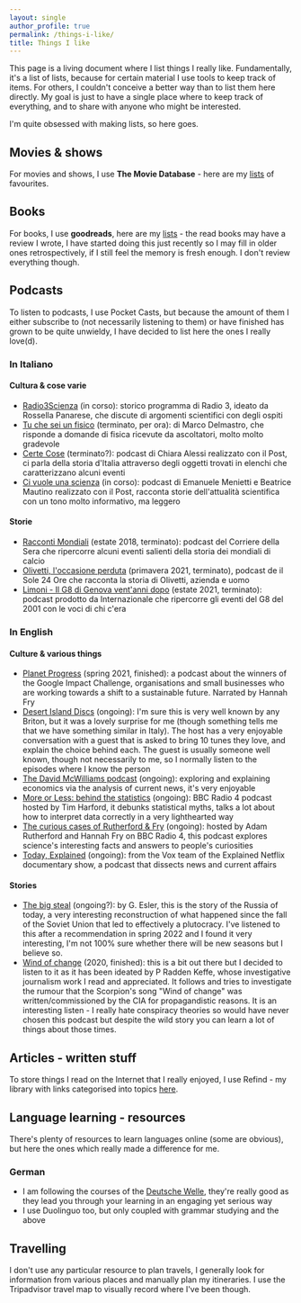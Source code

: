 ```yaml
---
layout: single
author_profile: true
permalink: /things-i-like/
title: Things I like
---
```


This page is a living document where I list things I really like. Fundamentally, it's a list of lists, because for certain material I use tools to keep track of items. For others, I couldn't conceive a better way than to list them here directly. My goal is just to have a single place where to keep track of everything, and to share with anyone who might be interested.

I'm quite obsessed with making lists, so here goes.

## Movies & shows

For movies and shows, I use **The Movie Database** - here are my [lists](https://www.themoviedb.org/u/martina.physics/lists) of favourites.

## Books

For books, I use **goodreads**, here are my [lists](https://www.goodreads.com/review/list/92719498?ref=nav_mybooks) - the read books may have a review I wrote, I have started doing this just recently so I may fill in older ones retrospectively, if I still feel the memory is fresh enough. I don't review everything though.

## Podcasts

To listen to podcasts, I use Pocket Casts, but because the amount of them I either subscribe to (not necessarily listening to them) or have finished has grown to be quite unwieldy, I have decided to list here the ones I really love(d).

### In Italiano

#### Cultura & cose varie

* [Radio3Scienza](https://www.raiplaysound.it/programmi/radio3scienza) (in corso): storico programma di Radio 3, ideato da Rossella Panarese, che discute di argomenti scientifici con degli ospiti
* [Tu che sei un fisico](https://podcasts.google.com/feed/aHR0cHM6Ly93d3cuc3ByZWFrZXIuY29tL3Nob3cvNDI0NjEzNC9lcGlzb2Rlcy9mZWVk) (terminato, per ora): di Marco Delmastro, che risponde a domande di fisica ricevute da ascoltatori, molto molto gradevole
* [Certe Cose](https://www.ilpost.it/2022/04/22/certe-cose/) (terminato?): podcast di Chiara Alessi realizzato con il Post, ci parla della storia d'Italia attraverso degli oggetti trovati in elenchi che caratterizzano alcuni eventi
* [Ci vuole una scienza](https://www.ilpost.it/2022/04/08/ci-vuole-una-scienza-trailer/) (in corso): podcast di Emanuele Menietti e Beatrice Mautino realizzato con il Post, racconta storie dell'attualità scientifica con un tono molto informativo, ma leggero

#### Storie

* [Racconti Mondiali](https://www.spreaker.com/show/racconti-mondiali) (estate 2018, terminato): podcast del Corriere della Sera che ripercorre alcuni eventi salienti della storia dei mondiali di calcio
* [Olivetti, l'occasione perduta](https://stream24.ilsole24ore.com/podcasts/olivetti-l-occasione-perduta-AEkeq2C) (primavera 2021, terminato), podcast de il Sole 24 Ore che racconta la storia di Olivetti, azienda e uomo
* [Limoni - Il G8 di Genova vent'anni dopo](https://www.internazionale.it/notizie/2021/06/10/limoni-podcast-g8-genova) (estate 2021, terminato): podcast prodotto da Internazionale che ripercorre gli eventi del G8 del 2001 con le voci di chi c'era


### In English

#### Culture & various things

* [Planet Progress](https://podcasts.google.com/feed/aHR0cHM6Ly9wbGFuZXRwcm9ncmVzcy5saWJzeW4uY29tL3Jzcw) (spring 2021, finished): a podcast about the winners of the Google Impact Challenge, organisations and small businesses who are working towards a shift to a sustainable future. Narrated by Hannah Fry
* [Desert Island Discs](https://www.bbc.co.uk/programmes/b006qnmr) (ongoing): I'm sure this is very well known by any Briton, but it was a lovely surprise for me (though something tells me that we have something similar in Italy). The host has a very enjoyable conversation with a guest that is asked to bring 10 tunes they love, and explain the choice behind each. The guest is usually someone well known, though not necessarily to me, so I normally listen to the episodes where I know the person
* [The David McWilliams podcast](https://davidmcwilliams.ie/podcast/) (ongoing): exploring and explaining economics via the analysis of current news, it's very enjoyable
* [More or Less: behind the statistics](https://www.bbc.co.uk/programmes/p02nrss1/episodes/downloads) (ongoing): BBC Radio 4 podcast hosted by Tim Harford, it debunks statistical myths, talks a lot about how to interpret data correctly in a very lighthearted way
* [The curious cases of Rutherford & Fry](https://www.bbc.co.uk/programmes/b07dx75g) (ongoing): hosted by Adam Rutherford and Hannah Fry on BBC Radio 4, this podcast explores science's interesting facts and answers to people's curiosities
* [Today, Explained](https://www.vox.com/today-explained) (ongoing): from the Vox team of the Explained Netflix documentary show, a podcast that dissects news and current affairs

#### Stories

* [The big steal](https://www.thebigstealpodcast.com/) (ongoing?): by G. Esler, this is the story of the Russia of today, a very interesting reconstruction of what happened since the fall of the Soviet Union that led to effectively a plutocracy. I've listened to this after a recommendation in spring 2022 and I found it very interesting, I'm not 100% sure whether there will be new seasons but I believe so.
* [Wind of change](https://crooked.com/podcast-series/wind-of-change/) (2020, finished): this is a bit out there but I decided to listen to it as it has been ideated by P Radden Keffe, whose investigative journalism work I read and appreciated. It follows and tries to investigate the rumour that the Scorpion's song "Wind of change" was written/commissioned by the CIA for propagandistic reasons. It is an interesting listen - I really hate conspiracy theories so would have never chosen this podcast but despite the wild story you can learn a lot of things about those times.


## Articles - written stuff

To store things I read on the Internet that I really enjoyed, I use Refind - my library with links categorised into topics [here](https://refind.com/library).

## Language learning - resources

There's plenty of resources to learn languages online (some are obvious), but here the ones which really made a difference for me.

### German

* I am following the courses of the [Deutsche Welle](https://learngerman.dw.com/en/overview), they're really good as they lead you through your learning in an engaging yet serious way
* I use Duolinguo too, but only coupled with grammar studying and the above


## Travelling

I don't use any particular resource to plan travels, I generally look for information from various places and manually plan my itineraries. I use the Tripadvisor travel map to visually record where I've been though.
